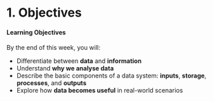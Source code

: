 # 1. Objectives

#### Learning Objectives

By the end of this week, you will:

* Differentiate between **data** and **information**
* Understand **why we analyse data**
* Describe the basic components of a data system: **inputs**, **storage**, **processes**, and **outputs**
* Explore how **data becomes useful** in real-world scenarios
